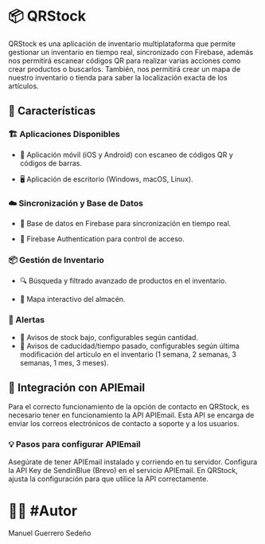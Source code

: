 <h1>📦 QRStock</h1>

QRStock es una aplicación de inventario multiplataforma que permite gestionar un inventario en tiempo real, sincronizado con Firebase, además nos permitirá escanear códigos QR para realizar varias acciones como crear productos o buscarlos. También, nos permitirá crear un mapa de nuestro inventario o tienda para saber la localización exacta de los artículos.

<h2>📌 Características</h2>

<h3>🏗 Aplicaciones Disponibles</h3>

  - 📱 Aplicación móvil (iOS y Android) con escaneo de códigos QR y códigos de barras.

  - 🖥 Aplicación de escritorio (Windows, macOS, Linux).

<h3>☁️ Sincronización y Base de Datos</h3>

  - 🔄 Base de datos en Firebase para sincronización en tiempo real.

  - 🔐 Firebase Authentication para control de acceso.

<h3>📦 Gestión de Inventario</h3>

  - 🔍 Búsqueda y filtrado avanzado de productos en el inventario.

  - 📌 Mapa interactivo del almacén.

<h3>🔔 Alertas</h3>

  - 🚨 Avisos de stock bajo, configurables según cantidad.
  - 🚨 Avisos de caducidad/tiempo pasado, configurables según última modificación del artículo en el inventario (1 semana, 2 semanas, 3 semanas, 1 mes, 3 meses).

<h2>📧 Integración con APIEmail</h2>
Para el correcto funcionamiento de la opción de contacto en QRStock, es necesario tener en funcionamiento la API APIEmail. Esta API se encarga de enviar los correos electrónicos de contacto a soporte y a los usuarios.

<h3>💡 Pasos para configurar APIEmail</h3>

Asegúrate de tener APIEmail instalado y corriendo en tu servidor.
Configura la API Key de SendinBlue (Brevo) en el servicio APIEmail.
En QRStock, ajusta la configuración para que utilice la API correctamente.

<h1>👨‍💻 #Autor</h1>

Manuel Guerrero Sedeño
